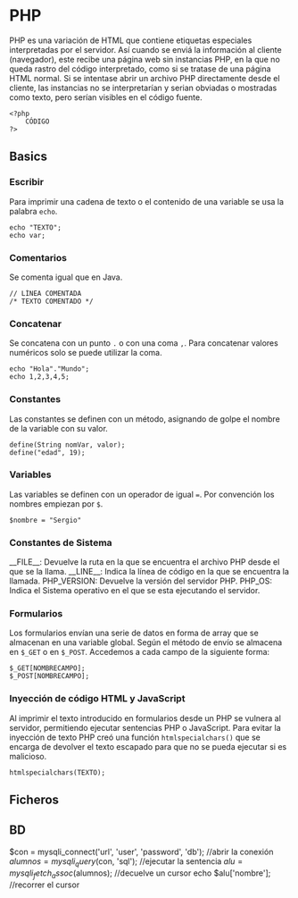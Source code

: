 # PHP
PHP es una variación de HTML que contiene etiquetas especiales interpretadas por el servidor. Así cuando se enviá la información al cliente (navegador), este recibe una página web sin instancias PHP, en la que no queda rastro del código interpretado, como si se tratase de una página HTML normal. Si se intentase abrir un archivo PHP directamente desde el cliente, las instancias no se interpretarían y serian obviadas o mostradas como texto, pero serían visibles en el código fuente.
```
<?php 
	CÓDIGO
?>
```

## Basics

### Escribir
Para imprimir una cadena de texto o el contenido de una variable se usa la palabra `echo`.
```
echo "TEXTO";
echo var;
```

### Comentarios
Se comenta igual que en Java.
```
// LÍNEA COMENTADA
/* TEXTO COMENTADO */
```

### Concatenar
Se concatena con un punto `.` o con una coma `,`. Para concatenar valores numéricos solo se puede utilizar la coma.
```
echo "Hola"."Mundo";
echo 1,2,3,4,5;
```

### Constantes
Las constantes se definen con un método, asignando de golpe el nombre de la variable con su valor.
```
define(String nomVar, valor);
define("edad", 19);
```


### Variables
Las variables se definen con un operador de igual `=`. Por convención los nombres empiezan por `$`.
```
$nombre = "Sergio"
```

### Constantes de Sistema
\_\_FILE__: Devuelve la ruta en la que se encuentra el archivo PHP desde el que se la llama.
\_\_LINE__: Indica la línea de código en la que se encuentra la llamada.
PHP_VERSION: Devuelve la versión del servidor PHP.
PHP_OS: Indica el Sistema operativo en el que se esta ejecutando el servidor.

### Formularios
Los formularios envían una serie de datos en forma de array que se almacenan en una variable global. Según el método de envío se almacena en `$_GET` o en `$_POST`. Accedemos a cada campo de la siguiente forma: 
```
$_GET[NOMBRECAMPO];
$_POST[NOMBRECAMPO];
```

### Inyección de código HTML y JavaScript
Al imprimir el texto introducido en formularios desde un PHP se vulnera al servidor, permitiendo ejecutar sentencias PHP o JavaScript. Para evitar la inyección de texto PHP creó una función `htmlspecialchars()` que se encarga de devolver el texto escapado para que no se pueda ejecutar si es malicioso.
```
htmlspecialchars(TEXTO);
```

## Ficheros

## BD
$con = mysqli_connect('url', 'user', 'password', 'db');		//abrir la conexión
$alumnos = mysqli_query($con, 'sql');						//ejecutar la sentencia
$alu = mysqli_fetch_assoc($alumnos);						//decuelve un cursor
echo $alu['nombre'];										//recorrer el cursor

###
